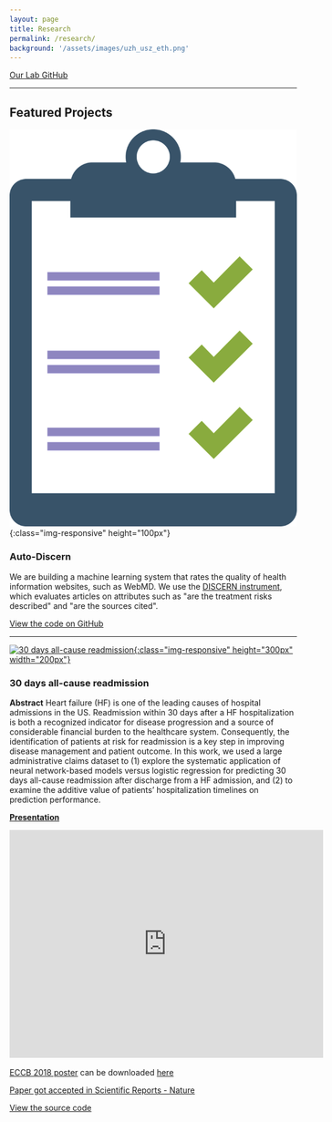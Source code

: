 ```yaml
---
layout: page
title: Research
permalink: /research/
background: '/assets/images/uzh_usz_eth.png'
---
```


[Our Lab GitHub](https://github.com/uzh-dqbm-cmi)

***

## Featured Projects

![DISCERN criteria](/assets/images/checklist.png){:class="img-responsive" height="100px"}

### Auto-Discern

We are building a machine learning system that rates the quality of health information websites, such as WebMD. 
We use the [DISCERN instrument](http://www.discern.org.uk/discern_instrument.php), 
which evaluates articles on attributes such as "are the treatment risks described" and "are the sources cited".

[View the code on GitHub](https://github.com/uzh-dqbm-cmi/auto-discern)

***
[![30 days all-cause readmission](../assets/images/ECCB18_poster_v2.png){:class="img-responsive" height="300px" width="200px"}](../assets/docs/ECCB18_poster_v2.pdf)
### 30 days all-cause readmission

**Abstract**
Heart failure (HF) is one of the leading causes of hospital admissions in the US. Readmission within 30 days after a HF hospitalization is both a recognized indicator for disease progression and a source of considerable financial burden to the healthcare system. Consequently, the identification of patients at risk for readmission is a key step in improving disease management and patient outcome. In this work, we used a large administrative claims dataset to (1) explore the systematic application of neural network-based models versus logistic regression for predicting 30 days all-cause readmission after discharge from a HF admission, and (2) to examine the additive value of patients’ hospitalization timelines on prediction performance.

[**Presentation**](https://prezi.com/dayewmtvycb4/?token=6ae94b195bb9adbe6387d21730912aeddf49776991d25e1fb034d77c94b74a9d&utm_campaign=share&utm_medium=copy&rc=ex0share)
<iframe id="iframe_container" frameborder="0" webkitallowfullscreen="" mozallowfullscreen="" allowfullscreen="" allow="autoplay; fullscreen" width="550" height="400" src="https://prezi.com/embed/dayewmtvycb4/?bgcolor=ffffff&amp;lock_to_path=0&amp;autoplay=0&amp;autohide_ctrls=0&amp;landing_data=bHVZZmNaNDBIWnNjdEVENDRhZDFNZGNIUE43MHdLNWpsdFJLb2ZHanI0cm5nRHhxUVdQNGNjc2pxeS9DUFAraVJnPT0&amp;landing_sign=H0HRqyX3lBJzXmWAcyH5tEAwQtN4GCmozGRej1XqwLU"></iframe>

[ECCB 2018 poster](http://eccb18.org/) can be downloaded [here](../assets/docs/ECCB18_poster_v2.pdf)

[Paper got accepted in Scientific Reports - Nature](https://www.nature.com/articles/s41598-019-45685-z)

[View the source code](https://bitbucket.org/A_2/hcup_research)

